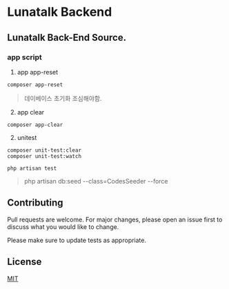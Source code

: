 # Lunatalk Backend

## Lunatalk Back-End Source.

### app script
1. app app-reset

```angular2html
composer app-reset
```

> 데이베이스 초기화 조심해야함.

2. app clear
```angular2html
composer app-clear
```

2. unitest
```angular2html
composer unit-test:clear
composer unit-test:watch

php artisan test
```


> php artisan db:seed --class=CodesSeeder --force

## Contributing
Pull requests are welcome. For major changes, please open an issue first to discuss what you would like to change.

Please make sure to update tests as appropriate.

## License
[MIT](https://choosealicense.com/licenses/mit/)
